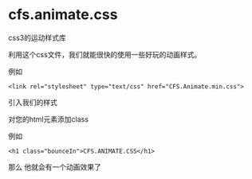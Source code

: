 cfs.animate.css
===============

css3的运动样式库

利用这个css文件，我们就能很快的使用一些好玩的动画样式。

例如

```<link rel="stylesheet" type="text/css" href="CFS.Animate.min.css">```

引入我们的样式

对您的html元素添加class

例如

```<h1 class="bounceIn">CFS.ANIMATE.CSS</h1>```

那么 他就会有一个动画效果了
